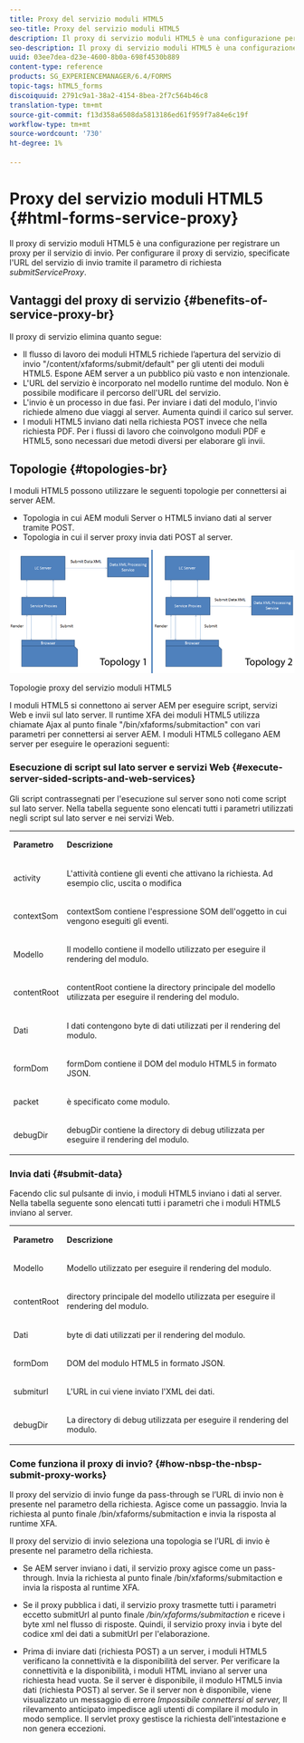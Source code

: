 ```yaml
---
title: Proxy del servizio moduli HTML5
seo-title: Proxy del servizio moduli HTML5
description: Il proxy di servizio moduli HTML5 è una configurazione per registrare un proxy per il servizio di invio. Per configurare il proxy di servizio, specificate l'URL del servizio di invio tramite il parametro request submitServiceProxy.
seo-description: Il proxy di servizio moduli HTML5 è una configurazione per registrare un proxy per il servizio di invio. Per configurare il proxy di servizio, specificate l'URL del servizio di invio tramite il parametro request submitServiceProxy.
uuid: 03ee7dea-d23e-4600-8b0a-698f4530b889
content-type: reference
products: SG_EXPERIENCEMANAGER/6.4/FORMS
topic-tags: hTML5_forms
discoiquuid: 2791c9a1-38a2-4154-8bea-2f7c564b46c8
translation-type: tm+mt
source-git-commit: f13d358a6508da5813186ed61f959f7a84e6c19f
workflow-type: tm+mt
source-wordcount: '730'
ht-degree: 1%

---
```



# Proxy del servizio moduli HTML5 {#html-forms-service-proxy}

Il proxy di servizio moduli HTML5 è una configurazione per registrare un proxy per il servizio di invio. Per configurare il proxy di servizio, specificate l&#39;URL del servizio di invio tramite il parametro di richiesta *submitServiceProxy*.

## Vantaggi del proxy di servizio {#benefits-of-service-proxy-br}

Il proxy di servizio elimina quanto segue:

* Il flusso di lavoro dei moduli HTML5 richiede l’apertura del servizio di invio &quot;/content/xfaforms/submit/default&quot; per gli utenti dei moduli HTML5. Espone AEM server a un pubblico più vasto e non intenzionale.
* L&#39;URL del servizio è incorporato nel modello runtime del modulo. Non è possibile modificare il percorso dell&#39;URL del servizio.
* L&#39;invio è un processo in due fasi. Per inviare i dati del modulo, l&#39;invio richiede almeno due viaggi al server. Aumenta quindi il carico sul server.
* I moduli HTML5 inviano dati nella richiesta POST invece che nella richiesta PDF. Per i flussi di lavoro che coinvolgono moduli PDF e HTML5, sono necessari due metodi diversi per elaborare gli invii.

## Topologie {#topologies-br}

I moduli HTML5 possono utilizzare le seguenti topologie per connettersi ai server AEM.

* Topologia in cui AEM moduli Server o HTML5 inviano dati al server tramite POST.
* Topologia in cui il server proxy invia dati POST al server.

![Topologie proxy del servizio moduli HTML5](assets/topology.png)

Topologie proxy del servizio moduli HTML5

I moduli HTML5 si connettono ai server AEM per eseguire script, servizi Web e invii sul lato server. Il runtime XFA dei moduli HTML5 utilizza chiamate Ajax al punto finale &quot;/bin/xfaforms/submitaction&quot; con vari parametri per connettersi ai server AEM. I moduli HTML5 collegano AEM server per eseguire le operazioni seguenti:

### Esecuzione di script sul lato server e servizi Web {#execute-server-sided-scripts-and-web-services}

Gli script contrassegnati per l&#39;esecuzione sul server sono noti come script sul lato server. Nella tabella seguente sono elencati tutti i parametri utilizzati negli script sul lato server e nei servizi Web.

<table> 
 <tbody> 
  <tr> 
   <td><p><strong>Parametro</strong></p> </td> 
   <td><p><strong>Descrizione</strong></p> </td> 
  </tr> 
  <tr> 
   <td><p>activity</p> </td> 
   <td><p>L'attività contiene gli eventi che attivano la richiesta. Ad esempio clic, uscita o modifica</p> </td> 
  </tr> 
  <tr> 
   <td><p>contextSom</p> </td> 
   <td><p>contextSom contiene l'espressione SOM dell'oggetto in cui vengono eseguiti gli eventi.</p> </td> 
  </tr> 
  <tr> 
   <td><p>Modello</p> </td> 
   <td><p>Il modello contiene il modello utilizzato per eseguire il rendering del modulo.</p> </td> 
  </tr> 
  <tr> 
   <td><p>contentRoot</p> </td> 
   <td><p>contentRoot contiene la directory principale del modello utilizzata per eseguire il rendering del modulo.</p> </td> 
  </tr> 
  <tr> 
   <td><p>Dati</p> </td> 
   <td><p>I dati contengono byte di dati utilizzati per il rendering del modulo.</p> </td> 
  </tr> 
  <tr> 
   <td><p>formDom</p> </td> 
   <td><p>formDom contiene il DOM del modulo HTML5 in formato JSON.</p> </td> 
  </tr> 
  <tr> 
   <td><p>packet</p> </td> 
   <td><p>è specificato come modulo.</p> </td> 
  </tr> 
  <tr> 
   <td><p>debugDir</p> </td> 
   <td><p>debugDir contiene la directory di debug utilizzata per eseguire il rendering del modulo.</p> </td> 
  </tr> 
 </tbody> 
</table>

### Invia dati {#submit-data}

Facendo clic sul pulsante di invio, i moduli HTML5 inviano i dati al server. Nella tabella seguente sono elencati tutti i parametri che i moduli HTML5 inviano al server.

<table> 
 <tbody> 
  <tr> 
   <td><p><strong>Parametro</strong></p> </td> 
   <td><p><strong>Descrizione</strong></p> </td> 
  </tr> 
  <tr> 
   <td><p>Modello</p> </td> 
   <td><p>Modello utilizzato per eseguire il rendering del modulo.</p> </td> 
  </tr> 
  <tr> 
   <td><p>contentRoot</p> </td> 
   <td><p>directory principale del modello utilizzata per eseguire il rendering del modulo.</p> </td> 
  </tr> 
  <tr> 
   <td><p>Dati</p> </td> 
   <td><p>byte di dati utilizzati per il rendering del modulo.</p> </td> 
  </tr> 
  <tr> 
   <td><p>formDom</p> </td> 
   <td><p>DOM del modulo HTML5 in formato JSON.</p> </td> 
  </tr> 
  <tr> 
   <td><p>submiturl</p> </td> 
   <td><p>L'URL in cui viene inviato l'XML dei dati.</p> </td> 
  </tr> 
  <tr> 
   <td><p>debugDir</p> </td> 
   <td><p>La directory di debug utilizzata per eseguire il rendering del modulo.</p> </td> 
  </tr> 
 </tbody> 
</table>

### Come funziona il proxy di invio? {#how-nbsp-the-nbsp-submit-proxy-works}

Il proxy del servizio di invio funge da pass-through se l’URL di invio non è presente nel parametro della richiesta. Agisce come un passaggio. Invia la richiesta al punto finale /bin/xfaforms/submitaction e invia la risposta al runtime XFA.

Il proxy del servizio di invio seleziona una topologia se l’URL di invio è presente nel parametro della richiesta.

* Se AEM server inviano i dati, il servizio proxy agisce come un pass-through. Invia la richiesta al punto finale /bin/xfaforms/submitaction e invia la risposta al runtime XFA.
* Se il proxy pubblica i dati, il servizio proxy trasmette tutti i parametri eccetto submitUrl al punto finale */bin/xfaforms/submitaction* e riceve i byte xml nel flusso di risposte. Quindi, il servizio proxy invia i byte del codice xml dei dati a submitUrl per l&#39;elaborazione.

* Prima di inviare dati (richiesta POST) a un server, i moduli HTML5 verificano la connettività e la disponibilità del server. Per verificare la connettività e la disponibilità, i moduli HTML inviano al server una richiesta head vuota. Se il server è disponibile, il modulo HTML5 invia dati (richiesta POST) al server. Se il server non è disponibile, viene visualizzato un messaggio di errore *Impossibile connettersi al server,* Il rilevamento anticipato impedisce agli utenti di compilare il modulo in modo semplice. Il servlet proxy gestisce la richiesta dell&#39;intestazione e non genera eccezioni.


